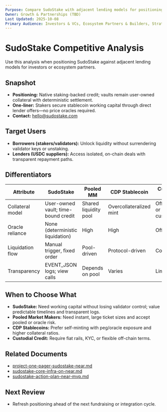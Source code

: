 ```yaml
---
Purpose: Compare SudoStake with adjacent lending models for positioning conversations.
Owner: Growth & Partnerships (TBD)
Last Updated: 2025-10-08
Primary Audience: Investors & VCs, Ecosystem Partners & Builders, Strategy
---
```


# SudoStake Competitive Analysis

Use this analysis when positioning SudoStake against adjacent lending models for investors or ecosystem partners.

## Snapshot
- **Positioning:** Native staking-backed credit; vaults remain user-owned collateral with deterministic settlement.
- **One-liner:** Stakers secure stablecoin working capital through direct lender offers—no price oracles required.
- **Contact:** hello@sudostake.com

## Target Users
- **Borrowers (stakers/validators):** Unlock liquidity without surrendering validator keys or unstaking.
- **Lenders (USDC suppliers):** Access isolated, on-chain deals with transparent repayment paths.

## Differentiators
| Attribute | SudoStake | Pooled MM | CDP Stablecoin | Custodial Credit |
| --- | --- | --- | --- | --- |
| Collateral model | User-owned vault; time-bound credit | Shared liquidity pool | Overcollateralized mint | Off-chain or custodial |
| Oracle reliance | None (deterministic liquidation) | High | High | Off-chain |
| Liquidation flow | Manual trigger, fixed order | Pool-driven | Protocol-driven | Contractual |
| Transparency | EVENT_JSON logs; view calls | Depends on pool | Varies | Limited |

## When to Choose What
- **SudoStake:** Need working capital without losing validator control; value predictable timelines and transparent logs.
- **Pooled Market Makers:** Need instant, large ticket sizes and accept pooled or oracle risk.
- **CDP Stablecoins:** Prefer self-minting with peg/oracle exposure and higher collateral ratios.
- **Custodial Credit:** Require fiat rails, KYC, or flexible off-chain terms.

## Related Documents
- [project-one-pager-sudostake-near.md](../overview/project-one-pager-sudostake-near.md)
- [sudostake-core-infra-on-near.md](../systems/sudostake-core-infra-on-near.md)
- [sudostake-action-plan-near-mvp.md](../execution/sudostake-action-plan-near-mvp.md)

## Next Review
- Refresh positioning ahead of the next fundraising or integration cycle.
